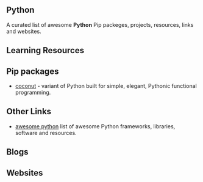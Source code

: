 ## Python

A curated list of awesome **Python** Pip packeges, projects, resources, links and websites.

## Learning Resources

## Pip packages
- [coconut](https://github.com/evhub/coconut) - variant of Python built for simple, elegant, Pythonic functional programming.

## Other Links
- [awesome python](https://github.com/vinta/awesome-python) list of awesome Python frameworks, libraries, software and resources.

## Blogs

## Websites